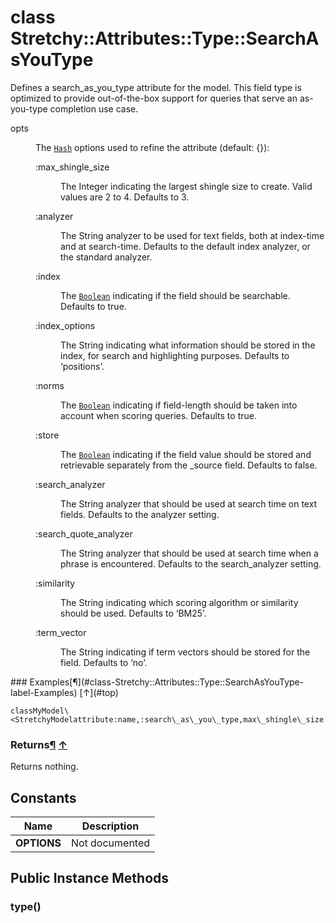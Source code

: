 # class Stretchy::Attributes::Type::SearchAsYouType [](#class-Stretchy::Attributes::Type::SearchAsYouType) [](#top)
Defines a search\_as\_you\_type attribute for the model. This field type is optimized to provide out-of-the-box support for queries that serve an as-you-type completion use case.

<dl class="rdoc-list note-list">
<dt>opts
</dt>
<dd>
<p>The <a href="Hash.html"><code>Hash</code></a> options used to refine the attribute (default: {}):</p>
<dl class="rdoc-list note-list">
<dt>:max_shingle_size
</dt>
<dd>
<p>The Integer indicating the largest shingle size to create. Valid values are 2 to 4. Defaults to 3.</p>
</dd>
<dt>:analyzer
</dt>
<dd>
<p>The String analyzer to be used for text fields, both at index-time and at search-time. Defaults to the default index analyzer, or the standard analyzer.</p>
</dd>
<dt>:index
</dt>
<dd>
<p>The <a href="Boolean.html"><code>Boolean</code></a> indicating if the field should be searchable. Defaults to true.</p>
</dd>
<dt>:index_options
</dt>
<dd>
<p>The String indicating what information should be stored in the index, for search and highlighting purposes. Defaults to ‘positions’.</p>
</dd>
<dt>:norms
</dt>
<dd>
<p>The <a href="Boolean.html"><code>Boolean</code></a> indicating if field-length should be taken into account when scoring queries. Defaults to true.</p>
</dd>
<dt>:store
</dt>
<dd>
<p>The <a href="Boolean.html"><code>Boolean</code></a> indicating if the field value should be stored and retrievable separately from the _source field. Defaults to false.</p>
</dd>
<dt>:search_analyzer
</dt>
<dd>
<p>The String analyzer that should be used at search time on text fields. Defaults to the analyzer setting.</p>
</dd>
<dt>:search_quote_analyzer
</dt>
<dd>
<p>The String analyzer that should be used at search time when a phrase is encountered. Defaults to the search_analyzer setting.</p>
</dd>
<dt>:similarity
</dt>
<dd>
<p>The String indicating which scoring algorithm or similarity should be used. Defaults to ‘BM25’.</p>
</dd>
<dt>:term_vector
</dt>
<dd>
<p>The String indicating if term vectors should be stored for the field. Defaults to ‘no’.</p>
</dd>
</dl>
</dd>
</dl>
### Examples[¶](#class-Stretchy::Attributes::Type::SearchAsYouType-label-Examples) [↑](#top)

```
classMyModel\<StretchyModelattribute:name,:search\_as\_you\_type,max\_shingle\_size:4end
```

### Returns[¶](#class-Stretchy::Attributes::Type::SearchAsYouType-label-Returns) [↑](#top)

Returns nothing.

 ## Constants
 | Name | Description |
 | ---- | ----------- |
 | **OPTIONS[](#OPTIONS)** | Not documented |
 ## Public Instance Methods
 ### type() [](#method-i-type)
 